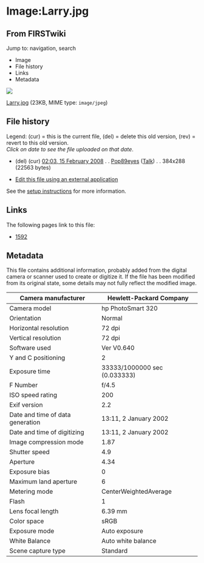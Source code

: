 # Image:Larry.jpg

## From FIRSTwiki

Jump to: navigation, search

- Image
- File history
- Links
- Metadata

![](/media/6/62/Larry.jpg)

[Larry.jpg](/media/6/62/Larry.jpg "Larry.jpg") (23KB, MIME type: `image/jpeg`)

## File history

Legend: (cur) = this is the current file, (del) = delete this old version, (rev) = revert to this old version.<br>
_Click on date to see the file uploaded on that date_.

- (del) (cur) [02:03, 15 February 2008](/media/6/62/Larry.jpg "/media/6/62/Larry.jpg") . . [Pop89eyes](/index.php?title=User:Pop89eyes&action=edit "User:Pop89eyes") ([Talk](/index.php?title=User_talk:Pop89eyes&action=edit "User talk:Pop89eyes")) . . 384x288 (22563 bytes)

- [Edit this file using an external application](/index.php?title=Image:Larry.jpg&action=edit&externaledit=true&mode=file "Image:Larry.jpg")

See the [setup instructions](http://meta.wikimedia.org/wiki/Help:External_editors "http://meta.wikimedia.org/wiki/Help:External_editors") for more information.

## Links

The following pages link to this file:

- [1592](1592 "1592")

## Metadata

This file contains additional information, probably added from the digital camera or scanner used to create or digitize it. If the file has been modified from its original state, some details may not fully reflect the modified image.

Camera manufacturer              | Hewlett-Packard Company
-------------------------------- | ----------------------------
Camera model                     | hp PhotoSmart 320
Orientation                      | Normal
Horizontal resolution            | 72 dpi
Vertical resolution              | 72 dpi
Software used                    | Ver V0.640
Y and C positioning              | 2
Exposure time                    | 33333/1000000 sec (0.033333)
F Number                         | f/4.5
ISO speed rating                 | 200
Exif version                     | 2.2
Date and time of data generation | 13:11, 2 January 2002
Date and time of digitizing      | 13:11, 2 January 2002
Image compression mode           | 1.87
Shutter speed                    | 4.9
Aperture                         | 4.34
Exposure bias                    | 0
Maximum land aperture            | 6
Metering mode                    | CenterWeightedAverage
Flash                            | 1
Lens focal length                | 6.39 mm
Color space                      | sRGB
Exposure mode                    | Auto exposure
White Balance                    | Auto white balance
Scene capture type               | Standard
